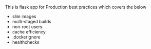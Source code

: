 This is flask app for Production best practices which covers the below
- slim images
- multi-staged builds
- non-root users
- cache efficiency
- .dockerignore
- healthchecks
